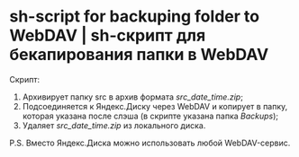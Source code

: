 # sh-script for backuping folder to WebDAV | sh-скрипт для бекапирования папки в WebDAV

Скрипт:
1. Архивирует папку src в архив формата *src_date_time.zip*;
2. Подсоединяется к Яндекс.Диску через WebDAV и копирует в папку, которая указана после слэша (в скрипте указана папка *Backups*);
3. Удаляет *src_date_time.zip* из локального диска.

P.S. Вместо Яндекс.Диска можно использовать любой WebDAV-сервис.
